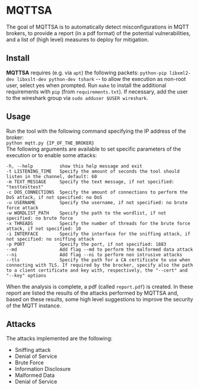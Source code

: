 # MQTTSA

The goal of MQTTSA is to automatically detect misconfigurations in MQTT brokers, to provide a report (in a pdf format) of the potential vulnerabilities, and a list of (high level) measures to deploy for mitigation.  

## Install

**MQTTSA** requires (e.g. via `apt`) the following packets: `python-pip libxml2-dev libxslt-dev python-dev tshark` -- to allow the execution as non-root user, select yes when prompted. Run `make` to install the additional requirements with `pip` (from `requirements.txt`). If necessary, add the user to the wireshark group via `sudo adduser $USER wireshark`.

## Usage

Run the tool with the following command specifying the IP address of the broker:  
`python mqtt.py {IP_OF_THE_BROKER}`  
The following arguments are available to set specific parameters of the execution or to enable some attacks:  

```
-h, --help          show this help message and exit  
-t LISTENING_TIME   Specify the amount of seconds the tool should listen in the channel, default: 60  
-m TEXT_MESSAGE     Specify the text message, if not specified: "testtesttest"  
-c DOS_CONNECTIONS  Specify the amount of connections to perform the DoS attack, if not specified: no DoS  
-u USERNAME         Specify the username, if not specified: no brute force attack  
-w WORDLIST_PATH    Specify the path to the wordlist, if not specified: no brute force  
-x THREADS          Specify the number of threads for the brute force attack, if not specified: 10  
-i INTERFACE        Specify the interface for the sniffing attack, if not specified: no sniffing attack  
-p PORT             Specify the port, if not specified: 1883  
--md                Add flag --md to perform the malformed data attack  
--ni                Add flag --ni to perform non intrusive attacks  
--tls               Specify the path for a CA certificate to use when connecting with TLS. If required by the brocker, specify also the path to a client certificate and key with, respectively, the "--cert" and "--key" options
```

When the analysis is complete, a pdf (called `report.pdf`) is created. In these report are listed the results of the attacks performed by MQTTSA and, based on these results, some high level suggestions to improve the security of the MQTT instance.

## Attacks

The attacks implemented are the following:

- Sniffing attack
- Denial of Service
- Brute Force
- Information Disclosure
- Malformed Data
- Denial of Service

